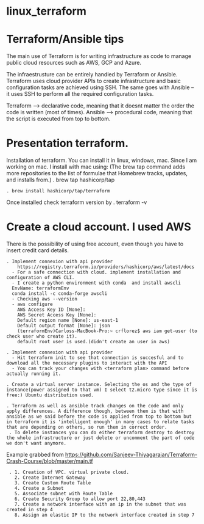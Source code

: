 # linux_terraform


# Terraform/Ansible tips
The main use of Terraform is for writing infrastructure as code to manage public cloud resources such as AWS, GCP and Azure.

The infraestrusture can be entirely handled by Terraform or Ansible. Terraform uses cloud provider APIs to create infrastructure and basic configuration tasks are achieved using SSH. The same goes with Ansible – it uses SSH to perform all the required configuration tasks.

Terraform --> declarative code, meaning that it doesnt matter the order the code is written (most of times).
Ansible --> procedural code, meaning that the script is executed from top to bottom.

# Presentation terraform.

Installation of terraform. You can install it in linux, windows, mac.
Since I am working on mac. I install with mac using:
(The brew tap command adds more repositories to the list of formulae that Homebrew tracks, updates, and installs from.)
    . brew tap hashicorp/tap

    . brew install hashicorp/tap/terraform

Once installed check terraform version by 
    . terraform -v



# Create a cloud account. I used AWS
There is the possibility of using free account, even though you have to insert credit card details.



    . Implement connexion with api provider
        https://registry.terraform.io/providers/hashicorp/aws/latest/docs
      - For a safe connection with cloud. implement installation and configuration of AWS CLI. 
      - I create a python environment with conda  and install awscli
      EnvName: terraformEnv
      conda install -c conda-forge awscli
      - Checking aws --version
      - aws configure
        AWS Access Key ID [None]: 
        AWS Secret Access Key [None]: 
        Default region name [None]: us-east-1
        Default output format [None]: json
        (terraformEnv)Carloss-MacBook-Pro:~ crflorez$ aws iam get-user (to check user who create it).
        default root user is used.(didn't create an user in aws)

    . Implement connexion with api provider
      - Hit terraform init to see that connection is succesful and to download all the necessary plugins to interact with the API
      - You can track your changes with <terraform plan> command before actually running it.

    . Create a virtual server instance. Selecting the os and the type of instance(power assigned to that vm) I select t2.micro type since it is free:) Ubuntu distribution used.

    . Terraform as well as ansible track changes on the code and only apply differences. A difference though, between them is that with ansible as we said before the code is applied from top to bottom but in terraform it is 'intelligent enough' in many cases to relate tasks that are depending on others, so run them in correct order.
     . To delete instances you can do either terraform destroy to destroy the whole infrastructure or just delete or uncomment the part of code we don't want anymore.
Example grabbed from https://github.com/Sanjeev-Thiyagarajan/Terraform-Crash-Course/blob/master/main.tf

     . 1. Creation of VPC. virtual private cloud.
       2. Create Internet Gateway
       3. Create Custom Route Table
       4. Create a Subnet
       5. Associate subnet with Route Table
       6. Create Security Group to allow port 22,80,443
       7. Create a network interface with an ip in the subnet that was created in step 4
       8. Assign an elastic IP to the network interface created in step 7





